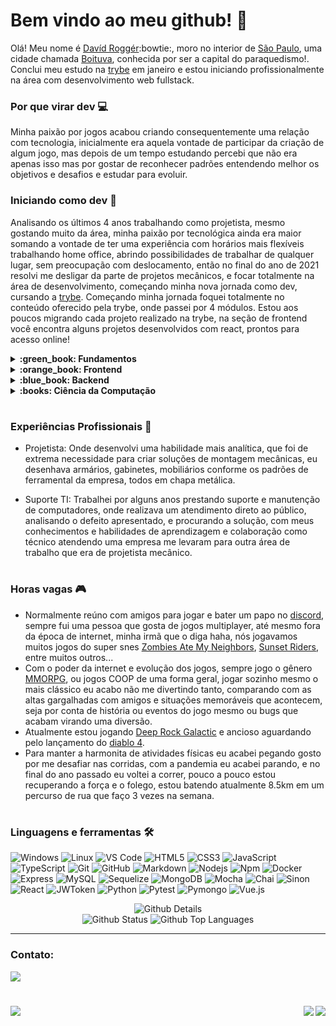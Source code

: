 # Bem vindo ao meu github! :wave:

Olá! Meu nome é [Davíd Roggér](https://www.linkedin.com/in/davidrogger/):bowtie:, moro no interior de [São Paulo](https://pt.wikipedia.org/wiki/S%C3%A3o_Paulo), uma cidade chamada [Boituva](https://www.boituva.sp.gov.br/), conhecida por ser a capital do paraquedismo!.
Conclui meu estudo na [trybe](https://www.betrybe.com/) em janeiro e estou iniciando profissionalmente na área com desenvolvimento web fullstack.
### Por que virar dev :computer:

Minha paixão por jogos acabou criando consequentemente uma relação com tecnologia, inicialmente era aquela vontade de participar da criação de algum jogo, mas depois de um tempo estudando percebi que não era apenas isso mas por gostar de reconhecer padrões entendendo melhor os objetivos e desafios e estudar para evoluir.

### Iniciando como dev :rocket:

Analisando os últimos 4 anos trabalhando como projetista, mesmo gostando muito da área, minha paixão por tecnológica ainda era maior somando a vontade de ter uma experiência com horários mais flexíveis trabalhando home office, abrindo possibilidades de trabalhar de qualquer lugar, sem preocupação com deslocamento, então no final do ano de 2021 resolvi me desligar da parte de projetos mecânicos, e focar totalmente na área de desenvolvimento, começando minha nova jornada como dev, cursando a [trybe](https://www.betrybe.com/).
Começando minha jornada foquei totalmente no conteúdo oferecido pela trybe, onde passei por 4 módulos. Estou aos poucos migrando cada projeto realizado na trybe, na seção de frontend você encontra alguns projetos desenvolvidos com react, prontos para acesso online!

<details>
  <summary>
    <strong>
      :green_book: Fundamentos
    </strong>
  </summary>

  #

  Onde conheci o github e seu funcionamento, aprendi minha primeira linguagem, Javascript e aumentei o nível de lógica de programação, focando sempre em boas práticas, foi apresentando e executado o uso de testes como algo fundamental no dia a dia para desenvolver aplicações com mais qualidade.
  
  [Detalhes dos projetos de Fundamentos](https://github.com/davidrogger/trybe-fundamentos)
  #
</details>

<details>
  <summary>
    <strong>
      :orange_book: Frontend
    </strong>
  </summary>

  #
  Esse modulo foi focado em aprender o funcionamento da biblioteca React.js, por ser muito reconhecida e usada no mercado de trabalho, aprendi a utilizar ela usando classes inicialmente para ser apto há realizar manutenção caso me depare com algum legado futuramente e por ser mais complicada comparando com sua versão funcional. Durante esse módulo foi abordado conceitos básicos e noções de uso do Agile usando Scrum e Kanban nos projetos em grupo.
  
  [Detalhes dos projetos de Frontend](https://github.com/davidrogger/trybe-frontend)
   
  </div>  
  </details>

</details>

<details>
  <summary>
    <strong>
      :blue_book: Backend
    </strong>
  </summary>

  #
  Conteinerização usando Docker, e seus benefícios para garantir o funcionamento da aplicação em um ambiente de contêineres, foi o modulo mais longo e cansativo, por ter muito material teórico e conceitos, que pareciam muito confusos no começo, aprendi a desenvolver um código para backend, robusto, usando Arquitetura de software seguindo padrão MSC, limpo, escalável usando banco de dados e realizando testes automatizados.

  [Detalhes dos projetos de Back-end](https://github.com/davidrogger/trybe-backend)
   
  </div>

  #
</details>

<details>
  <summary>
    <strong>
      :books: Ciência da Computação
    </strong>
  </summary>

  #
  Iniciada uma nova linguagem, Python, padrões de projetos, raspagem de dados, complexidade de tempo e espaço com algoritmos e estrutura de dados, com alocamento de memória, funcionamento de pilhas, filas, conjuntos entre muitos outros conceitos e padrões.

  [Detalhes dos projetos de Ciência da Computação](https://github.com/davidrogger/trybe-ciencia-da-computacao)

</details>

#
### Experiências Profissionais :wrench:

- Projetista: Onde desenvolvi uma habilidade mais analítica, que foi de extrema necessidade para criar soluções de montagem mecânicas, eu desenhava armários, gabinetes, mobiliários conforme os padrões de ferramental da empresa, todos em chapa metálica.

- Suporte TI: Trabalhei por alguns anos prestando suporte e manutenção de computadores, onde realizava um atendimento direto ao público, analisando o defeito apresentado, e procurando a solução, com meus conhecimentos e habilidades de aprendizagem e colaboração como técnico atendendo uma empresa me levaram para outra área de trabalho que era de projetista mecânico.

#

### Horas vagas :video_game:

- Normalmente reúno com amigos para jogar e bater um papo no [discord](https://en.wikipedia.org/wiki/Discord), sempre fui uma pessoa que gosta de jogos multiplayer, até mesmo fora da época de internet, minha irmã que o diga haha, nós jogavamos muitos jogos do super snes [Zombies Ate My Neighbors](https://pt.wikipedia.org/wiki/Zombies_Ate_My_Neighbors), [Sunset Riders](https://pt.wikipedia.org/wiki/Sunset_Riders), entre muitos outros...
- Com o poder da internet e evolução dos jogos, sempre jogo o gênero [MMORPG](https://pt.wikipedia.org/wiki/MMORPG), ou jogos COOP de uma forma geral, jogar sozinho mesmo o mais clássico eu acabo não me divertindo tanto, comparando com as altas gargalhadas com amigos e situações memoráveis que acontecem, seja por conta de história ou eventos do jogo mesmo ou bugs que acabam virando uma diversão.
- Atualmente estou jogando [Deep Rock Galactic](https://store.steampowered.com/app/548430/Deep_Rock_Galactic/) e ancioso aguardando pelo lançamento do [diablo 4](https://diablo4.blizzard.com/pt-br/).
- Para manter a harmonita de atividades físicas eu acabei pegando gosto por me desafiar nas corridas, com a pandemia eu acabei parando, e no final do ano passado eu voltei a correr, pouco a pouco estou recuperando a força e o folego, estou batendo atualmente 8.5km em um percurso de rua que faço 3 vezes na semana.

#

###
### Linguagens e ferramentas 🛠

![Windows](http://img.shields.io/badge/-Windows-0078D6?style=flat-square&logo=windows&logoColor=ffffff)
![Linux](http://img.shields.io/badge/-Linux-ffb200?style=flat-square&logo=linux&logoColor=000000)
![VS Code](http://img.shields.io/badge/-VS%20Code-007ACC?style=flat-square&logo=visual-studio-code&logoColor=ffffff)
![HTML5](https://img.shields.io/badge/-HTML5-%23E44D27?style=flat-square&logo=html5&logoColor=ffffff)
![CSS3](https://img.shields.io/badge/-CSS3-%231572B6?style=flat-square&logo=css3)
![JavaScript](https://img.shields.io/badge/-JavaScript-%23F7DF1C?style=flat-square&logo=javascript&logoColor=000000&labelColor=%23F7DF1C&color=%23FFCE5A)
![TypeScript](https://img.shields.io/badge/-TypeScript-235a97?style=flat-square&logo=typescript&logoColor=ffffff)
![Git](https://img.shields.io/badge/-Git-%23F05032?style=flat-square&logo=git&logoColor=%23ffffff)
![GitHub](https://img.shields.io/badge/-GitHub-181717?style=flat-square&logo=github)
![Markdown](https://img.shields.io/badge/-Markdown-000000?style=flat-square&logo=markdown)
![Nodejs](https://img.shields.io/badge/-Nodejs-339933?style=flat-square&logo=Node.js&logoColor=ffffff)
![Npm](https://img.shields.io/badge/-npm-CB3837?style=flat-square&logo=npm)
![Docker](https://img.shields.io/badge/-Docker-003f8c?style=flat-square&logo=docker&logoColor=fff)
![Express](https://img.shields.io/badge/-Express-339999?style=flat-square&logo=express&logoColor=ffffff)
![MySQL](https://img.shields.io/badge/-MySQL-EAA221?style=flat-square&logo=mysql&logoColor=1e4c68)
![Sequelize](https://img.shields.io/badge/-Sequelize-02afef?style=flat-square&logo=sequelize&logoColor=ffffff)
![MongoDB](https://img.shields.io/badge/-MongoDB-b?style=flat-square&logo=MongoDB&logoColor=ffffff)
![Mocha](https://img.shields.io/badge/-Mocha-896446?style=flat-square&logo=mocha&logoColor=ffffff)
![Chai](https://img.shields.io/badge/-Chai-a40802?style=flat-square&logo=chai)
![Sinon](https://img.shields.io/badge/-Sinon-a0d3a4?style=flat-square&logo=sinon)
![React](https://img.shields.io/badge/-React.js-61DAFB?style=flat-square&logo=react&logoColor=ffffff)
![JWToken](https://img.shields.io/badge/-JWToken-000?style=flat-square&logo=jsonwebtokens&logoColor=d63aff)
![Python](https://img.shields.io/badge/-Python-%23F7DF1C?style=flat-square&logo=python)
![Pytest](https://img.shields.io/badge/-Pytest-fff?style=flat-square&logo=pytest)
![Pymongo](https://img.shields.io/badge/-Pymongo-b?style=flat-square&logo=Pymongo)
![Vue.js](https://img.shields.io/badge/-Vue.js-1A1A1A?style=flat-square&logo=vue.js)


<div align="center">
    <img alt="Github Details" src="https://github-profile-summary-cards.vercel.app/api/cards/profile-details?username=davidrogger&theme=github_dark">
  <div align="center">
    <img alt="Github Status" src="https://github-profile-summary-cards.vercel.app/api/cards/stats?username=davidrogger&theme=github_dark">
    <img alt="Github Top Languages" src="https://github-profile-summary-cards.vercel.app/api/cards/repos-per-language?username=davidrogger&theme=github_dark">
  </div>
</div>
<hr>
<h3>Contato:</h3>
<div>
<a href="https://www.linkedin.com/in/davidrogger/" target="_blank"><img src="https://img.shields.io/badge/-LinkedIn-%230077B5?style=for-the-badge&logo=linkedin&logoColor=white" target="_blank"></a>
<h1 align="center">
  <img align="left" src="https://visitor-badge.laobi.icu/badge?page_id=davidrogger" />
  <img align="right" src="https://img.shields.io/github/followers/davidrogger?label=Follow&style=social" />
</h1>
</div>

#

<div align="right">
  <img src="https://badgen.net/badge/last%20update/04-04-2023/blue">
</div>
